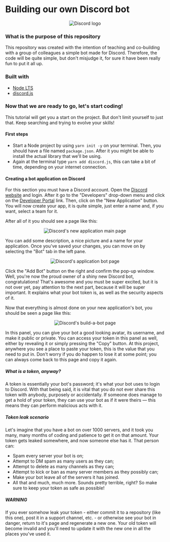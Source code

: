# Building our own Discord bot
<p align="center">
  <img src="https://logodownload.org/wp-content/uploads/2017/11/discord-logo-6.png" alt="Discord logo"/>
</p>

### What is the purpose of this repository
This repository was created with the intention of teaching and co-building with a group of colleagues a simple bot made for Discord. Therefore, the code will be quite simple, but don't misjudge it, for sure it have been really fun to put it all up.

### Built with
- [Node LTS](https://nodejs.org/en/)
- [discord.js](https://discord.js.org/#/docs/main/stable/general/welcome)

### Now that we are ready to go, let's start coding!
This tutorial will get you a start on the project. But don't limit yourself to just that. Keep searching and trying to evolve your skills!

#### First steps
- Start a Node project by using `yarn init -y` on your terminal. Then, you should have a file named `package.json`. After it you might be able to install the actual library that we'll be using.
- Again at the terminal type `yarn add discord.js`, this can take a bit of time, depending on your internet connection.

#### Creating a bot application on Discord
For this section you must have a Discord account. Open the [Discord website](https://discordapp.com/) and login. After it go to the "Developers" drop-down menu and click on the [Developer Portal](https://discordapp.com/developers/applications/) link. Then, click on the "New Application" button. You will now create your app, it is quite simple, just enter a name and, if you want, select a team for it.

After all of it you should see a page like this:
<p align="center">
  <img src="https://discordjs.guide/assets/img/create-app.cb14ef85.png" alt="Discord's new application main page"/>
</p>
You can add some description, a nice picture and a name for your application. Once you've saved your changes, you can move on by selecting the "Bot" tab in the left pane.
<p align="center">
  <img src="https://discordjs.guide/assets/img/create-bot.dff0f01e.png" alt="Discord's application bot page"/>
</p>
Click the "Add Bot" button on the right and confirm the pop-up window. Well, you're now the proud owner of a shiny new Discord bot, congratulations! That's awesome and you must be super excited, but it is not over yet, pay attention to the next part, because it will be super important. It explains what your bot token is, as well as the security aspects of it.

Now that everything is almost done on your new application's bot, you should be seen a page like this:
<p align="center">
  <img src="https://discordjs.guide/assets/img/created-bot.c422fe87.png" alt="Discord's build-a-bot page"/>
</p>
In this panel, you can give your bot a good looking avatar, its username, and make it public or private. You can access your token in this panel as well, either by revealing it or simply pressing the "Copy" button. At this project, anywhere you see a place to paste your token, this is the value that you need to put in. Don't worry if you do happen to lose it at some point; you can always come back to this page and copy it again.

##### What is a token, anyway?
A token is essentially your bot's password; it's what your bot uses to login to Discord. With that being said, it is vital that you do not ever share this token with anybody, purposely or accidentally. If someone does manage to get a hold of your token, they can use your bot as if it were theirs — this means they can perform malicious acts with it.

##### Token leak scenario
Let's imagine that you have a bot on over 1000 servers, and it took you many, many months of coding and patience to get it on that amount. Your token gets leaked somewhere, and now someone else has it. That person can:

- Spam every server your bot is on;
- Attempt to DM spam as many users as they can;
- Attempt to delete as many channels as they can;
- Attempt to kick or ban as many server members as they possibly can;
- Make your bot leave all of the servers it has joined.
- All that and much, much more. Sounds pretty terrible, right? So make sure to keep your token as safe as possible!

##### WARNING
If you ever somehow leak your token - either commit it to a repository (like this one), post it in a support channel, etc. - or otherwise see your bot in danger, return to it's page and regenerate a new one. Your old token will become invalid and you'll need to update it with the new one in all the places you've used it.
